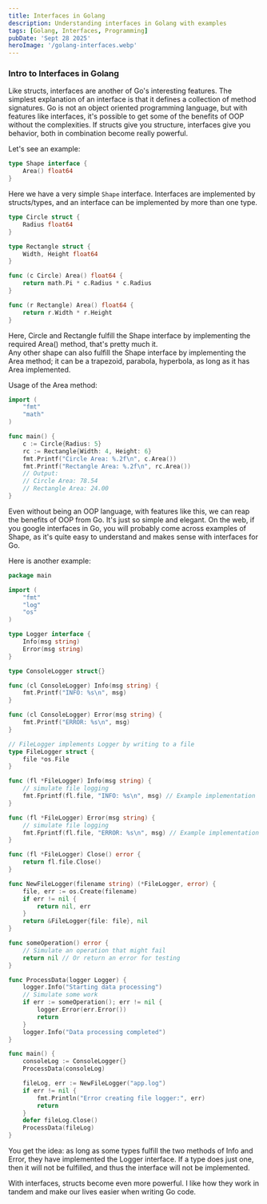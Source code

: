 ```yaml
---
title: Interfaces in Golang
description: Understanding interfaces in Golang with examples
tags: [Golang, Interfaces, Programming]
pubDate: 'Sept 28 2025'
heroImage: '/golang-interfaces.webp'
---
```


### Intro to Interfaces in Golang

Like structs, interfaces are another of Go's interesting features. The simplest explanation of an interface is that it defines a collection of method signatures. Go is not an object oriented programming language, but with features like interfaces, it's possible to get some of the benefits of OOP without the complexities. If structs give you structure, interfaces give you behavior, both in combination become really powerful.

Let's see an example:

```go
type Shape interface {
    Area() float64
}
```

Here we have a very simple `Shape` interface. Interfaces are implemented by structs/types, and an interface can be implemented by more than one type.

```go
type Circle struct {
    Radius float64
}

type Rectangle struct {
    Width, Height float64
}

func (c Circle) Area() float64 {
    return math.Pi * c.Radius * c.Radius
}

func (r Rectangle) Area() float64 {
    return r.Width * r.Height
}
```

Here, Circle and Rectangle fulfill the Shape interface by implementing the required Area() method, that's pretty much it.  
Any other shape can also fulfill the Shape interface by implementing the Area method; it can be a trapezoid, parabola, hyperbola, as long as it has Area implemented.

Usage of the Area method:

```go
import (
    "fmt"
    "math"
)

func main() {
    c := Circle{Radius: 5}
    rc := Rectangle{Width: 4, Height: 6}
    fmt.Printf("Circle Area: %.2f\n", c.Area())
    fmt.Printf("Rectangle Area: %.2f\n", rc.Area())
    // Output:
    // Circle Area: 78.54
    // Rectangle Area: 24.00
}
```

Even without being an OOP language, with features like this, we can reap the benefits of OOP from Go. It's just so simple and elegant. On the web, if you google interfaces in Go, you will probably come across examples of Shape, as it's quite easy to understand and makes sense with interfaces for Go.

Here is another example:

```go
package main

import (
    "fmt"
    "log"
    "os"
)

type Logger interface {
    Info(msg string)
    Error(msg string)
}

type ConsoleLogger struct{}

func (cl ConsoleLogger) Info(msg string) {
    fmt.Printf("INFO: %s\n", msg)
}

func (cl ConsoleLogger) Error(msg string) {
    fmt.Printf("ERROR: %s\n", msg)
}

// FileLogger implements Logger by writing to a file
type FileLogger struct {
    file *os.File
}

func (fl *FileLogger) Info(msg string) {
    // simulate file logging
    fmt.Fprintf(fl.file, "INFO: %s\n", msg) // Example implementation
}

func (fl *FileLogger) Error(msg string) {
    // simulate file logging
    fmt.Fprintf(fl.file, "ERROR: %s\n", msg) // Example implementation
}

func (fl *FileLogger) Close() error {
    return fl.file.Close()
}

func NewFileLogger(filename string) (*FileLogger, error) {
    file, err := os.Create(filename)
    if err != nil {
        return nil, err
    }
    return &FileLogger{file: file}, nil
}

func someOperation() error {
    // Simulate an operation that might fail
    return nil // Or return an error for testing
}

func ProcessData(logger Logger) {
    logger.Info("Starting data processing")
    // Simulate some work
    if err := someOperation(); err != nil {
        logger.Error(err.Error())
        return
    }
    logger.Info("Data processing completed")
}

func main() {
    consoleLog := ConsoleLogger{}
    ProcessData(consoleLog)

    fileLog, err := NewFileLogger("app.log")
    if err != nil {
        fmt.Println("Error creating file logger:", err)
        return
    }
    defer fileLog.Close()
    ProcessData(fileLog)
}
```

You get the idea: as long as some types fulfill the two methods of Info and Error, they have implemented the Logger interface. If a type does just one, then it will not be fulfilled, and thus the interface will not be implemented.

With interfaces, structs become even more powerful. I like how they work in tandem and make our lives easier when writing Go code.
